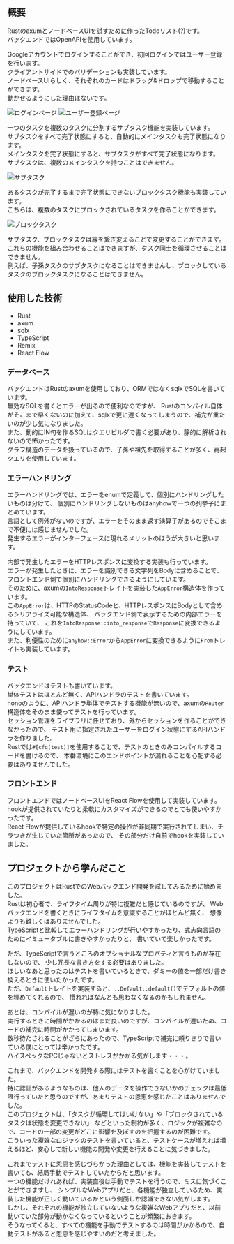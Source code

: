 ## 概要

RustのaxumとノードベースUIを試すために作ったTodoリスト(?)です。  
バックエンドではOpenAPIを使用しています。

Googleアカウントでログインすることができ、初回ログインではユーザー登録を行います。  
クライアントサイドでのバリデーションも実装しています。  
ノードベースUIらしく、それぞれのカードはドラッグ&ドロップで移動することができます。  
動かせるようにした理由はないです。

![ログインページ](/screenshots/evodo-axum-login.png)
![ユーザー登録ページ](/screenshots/evodo-axum-signin.png)  

一つのタスクを複数のタスクに分割するサブタスク機能を実装しています。  
サブタスクをすべて完了状態にすると、自動的にメインタスクも完了状態になります。  
メインタスクを完了状態にすると、サブタスクがすべて完了状態になります。  
サブタスクは、複数のメインタスクを持つことはできません。

![サブタスク](/screenshots/evodo-axum-subtask.png)

あるタスクが完了するまで完了状態にできないブロックタスク機能も実装しています。  
こちらは、複数のタスクにブロックされているタスクを作ることができます。

![ブロックタスク](/screenshots/evodo-axum-blocktask.png)

サブタスク、ブロックタスクは線を繋ぎ変えることで変更することができます。  
これらの機能を組み合わせることはできますが、タスク同士を循環させることはできません。  
例えば、子孫タスクのサブタスクになることはできませんし、ブロックしているタスクのブロックタスクになることはできません。

## 使用した技術

- Rust
- axum
- sqlx
- TypeScript
- Remix
- React Flow

### データベース

バックエンドはRustのaxumを使用しており、ORMではなくsqlxでSQLを書いています。  
無効なSQLを書くとエラーが出るので便利なのですが、
Rustのコンパイル自体がそこまで早くないのに加えて、sqlxで更に遅くなってしまうので、補完が重たいのが少し気になりました。  
また、動的にIN句を作るSQLはクエリビルダで書く必要があり、静的に解析されないので怖かったです。  
グラフ構造のデータを扱っているので、子孫や祖先を取得することが多く、再起クエリを使用しています。  

### エラーハンドリング

エラーハンドリングでは、エラーをenumで定義して、個別にハンドリングしたいものは分けて、
個別にハンドリングしないものはanyhowで一つの列挙子にまとめています。  
言語として例外がないのですが、エラーをそのまま返す演算子があるのでそこまで不便には感じませんでした。  
発生するエラーがインターフェースに現れるメリットのほうが大きいと思います。

内部で発生したエラーをHTTPレスポンスに変換する実装も行っています。  
エラーが発生したときに、エラーを識別できる文字列をBodyに含めることで、フロントエンド側で個別にハンドリングできるようにしています。  
そのために、axumの`IntoResponse`トレイトを実装した`AppError`構造体を作っています。  
この`AppError`は、HTTPのStatusCodeと、HTTPレスポンスにBodyとして含めるシリアライズ可能な構造体、
バックエンド側で表示するための内部エラーを持っていて、
これを`IntoResponse::into_response`で`Response`に変換できるようにしています。  
また、利便性のために`anyhow::Error`から`AppError`に変換できるように`From`トレイトも実装しています。

### テスト

バックエンドはテストも書いています。  
単体テストはほとんど無く、APIハンドラのテストを書いています。  
honoのように、APIハンドラ単体でテストする機能が無いので、axumの`Router`構造体をそのまま使ってテストを行っています。  
セッション管理をライブラリに任せており、外からセッションを作ることができなかったので、
テスト用に指定されたユーザーをログイン状態にするAPIハンドラを作りました。  
Rustでは`#[cfg(test)]`を使用することで、テストのときのみコンパイルするコードを書けるので、
本番環境にこのエンドポイントが漏れることを心配する必要はありませんでした。

### フロントエンド

フロントエンドではノードベースUIをReact Flowを使用して実装しています。  
hookが提供されていたりと柔軟にカスタマイズができるのでとても使いやすかったです。  
React Flowが提供しているhookで特定の操作が非同期で実行されてしまい、チラつきが生じていた箇所があったので、
その部分だけ自前でhookを実装していました。

## プロジェクトから学んだこと

このプロジェクトはRustでのWebバックエンド開発を試してみるために始めました。  
Rustは初心者で、ライフタイム周りが特に複雑だと感じているのですが、
Webバックエンドを書くときにライフタイムを意識することがほとんど無く、
想像よりも難しくはありませんでした。  
TypeScriptと比較してエラーハンドリングが行いやすかったり、式志向言語のためにイミュータブルに書きやすかったりと、
書いていて楽しかったです。  

ただ、TypeScriptで言うところのオプショナルなプロパティと言うものが存在しないので、
少し冗長な書き方をする必要はありました。  
ほしいなあと思ったのはテストを書いているときで、ダミーの値を一部だけ書き換えるときに使いたかったです。  
ただ、`Default`トレイトを実装すると、`..Default::default()`でデフォルトの値を埋めてくれるので、
慣れればなんとも思わなくなるのかもしれません。

あとは、コンパイルが遅いのが特に気になりました。  
実行するときに時間がかかるのはまだ良いのですが、コンパイルが遅いため、コードの補完に時間がかかってしまいます。  
数秒待たされることがざらにあったので、TypeScriptで補完に頼りきりで書いている僕にとっては辛かったです。  
ハイスペックなPCじゃないとストレスがかかる気がします・・・。

これまで、バックエンドを開発する際にはテストを書くことを心がけていました。  
特に認証があるようなものは、他人のデータを操作できないかのチェックは最低限行っていたと思うのですが、あまりテストの恩恵を感じたことはありませんでした。  
このプロジェクトは、「タスクが循環してはいけない」や「ブロックされているタスクは状態を変更できない」
などといった制約が多く、ロジックが複雑なので、コードの一部の変更がどこに影響を及ぼすのを把握するのが困難です。  
こういった複雑なロジックのテストを書いていると、テストケースが増えれば増えるほど、安心して新しい機能の開発や変更を行えることに気づきました。  

これまでテストに恩恵を感じづらかった理由としては、機能を実装してテストを書いても、結局手動でテストしていたからだと思います。  
一つの機能だけれあれば、実装直後は手動でテストを行うので、ミスに気づくことができますし、
シンプルなWebアプリだと、各機能が独立しているため、実装した機能が正しく動いているかという側面しか認識できない気がします。  
しかし、それぞれの機能が独立していないような複雑なWebアプリだと、以前動いていた部分が動かなくなっているということが頻繁におきます。  
そうなってくると、すべての機能を手動でテストするのは時間がかかるので、自動テストがあると恩恵を感じやすいのだと考えました。  
